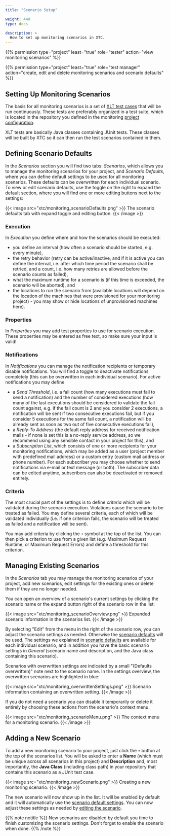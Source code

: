 ```yaml
---
title: "Scenario Setup"

weight: 440
type: docs

description: >
  How to set up monitoring scenarios in XTC.
---
```


{{% permission type="project" least="true" role="tester" action="view monitoring scenarios" %}}

{{% permission type="project" least="true" role="test manager" action="create, edit and delete monitoring scenarios and scenario defaults" %}}

## Setting Up Monitoring Scenarios

The basis for all monitoring scenarios is a set of [XLT test cases](../../../load-testing/manual/060-test-development/) that will be run continuously. These tests are preferably organized in a test suite, which is located in the repository you defined in the monitoring [project configuration](../../060-project-configuration#repository). 

XLT tests are basically Java classes containing JUnit tests. These classes will be built by XTC so it can then run the test scenarios contained in them.

## Defining Scenario Defaults

In the _Scenarios_ section you will find two tabs: _Scenarios_, which allows you to manage the monitoring scenarios for your project, and _Scenario Defaults_, where you can define default settings to be used for all monitoring scenarios. These defaults can be overwritten for each individual scenario. To view or edit scenario defaults, use the toggle on the right to expand the default section, where you will find one or more editing buttons next to the settings:

{{< image src="xtc/monitoring_scenarioDefaults.png" >}}
The scenario defaults tab with expand toggle and editing button.
{{< /image >}}

### Execution

In _Execution_ you define where and how the scenarios should be executed: 
* you define an interval (how often a scenario should be started, e.g. every minute), 
* the retry behavior (retry can be active/inactive, and if it is active you can define the interval, i.e. after which time period the scenario shall be retried, and a count, i.e. how many retries are allowed before the scenario counts as failed),
* what the maximum runtime for a scenario is (if this time is exceeded, the scenario will be aborted), and
* the locations to run the scenario from (available locations will depend on the location of the machines that were provisioned for your monitoring project) - you may show or hide locations of unprovisioned machines here).

### Properties

In _Properties_ you may add test properties to use for scenario execution. These properties may be entered as free text, so make sure your input is valid!

### Notifications

In _Notifications_ you can manage the notification recipients or temporary disable notifications. You will find a toggle to deactivate notifications completely (this can be overwritten in each individual scenario). For active notifications you may define
* a _Send Threshold_, i.e. a fail count (how many executions must fail to send a notification) and the number of considered executions (how many of the last executions should be considered to validate the fail count against, e.g. if the fail count is 2 and you consider 2 executions, a notification will be sent if two consecutive executions fail, but if you consider 5 executions for the same fail count, a notification will be already sent as soon as two out of five consecutive executions fail), 
* a _Reply-To Address_ (the default reply address for received notification mails - if none is set this is a no-reply service address, so we recommend using any sensible contact in your project for this), and
* a _Subscription List_, which consists of one or more recipients for your monitoring notifications, which may be added as a user (project member with predefined mail address) or a custom entry (custom mail address or phone number). For each subscriber you may choose whether to send notifications via e-mail or text message (or both). The subscriber data can be edited anytime, subscribers can also be deactivated or removed entirely.

### Criteria

The most crucial part of the settings is to define _criteria_ which will be validated during the scenario execution. Violations cause the scenario to be treated as failed. You may define several criteria, each of which will be validated individually (i.e. if one criterion fails, the scenario will be treated as failed and a notification will be sent).

You may add criteria by clicking the `+` symbol at the top of the list. You can then pick a criterion to use from a given list (e.g. Maximum Request Runtime, or Maximum Request Errors) and define a threshold for this criterion.

## Managing Existing Scenarios

In the _Scenarios_ tab you may manage the monitoring scenarios of your project, add new scenarios, edit settings for the existing ones or delete them if they are no longer needed.

You can open an overview of a scenario's current settings by clicking the scenario name or the expand button right of the scenario row in the list:

{{< image src="xtc/monitoring_scenarioOverview.png" >}}
Expanded scenario information in the scenarios list.
{{< /image >}}

By selecting "Edit" from the menu in the right of the scenario row, you can adjust the scenario settings as needed. Otherwise the [scenario defaults](#defining-scenario-defaults) will be used. The settings we explained in [scenario defaults](#defining-scenario-defaults) are available for each individual scenario, and in addition you have the basic scenario settings in _General_ (scenario name and description, and the Java class containing this scenario). 

Scenarios with overwritten settings are indicated by a small "(Defaults overwritten)" note next to the scenario name. In the settings overview, the overwritten scenarios are highlighted in blue:

{{< image src="xtc/monitoring_overwrittenSettings.png" >}}
Scenario information containing an overwritten setting.
{{< /image >}}

If you do not need a scenario you can disable it temporarily or delete it entirely by choosing these actions from the scenario's context menu.

{{< image src="xtc/monitoring_scenarioMenu.png" >}}
The context menu for a monitoring scenario.
{{< /image >}}

## Adding a New Scenario

To add a new monitoring scenario to your project, just click the `+` button at the top of the scenarios list. You will be asked to enter a **Name** (which must be unique across all scenarios in this project) and **Description** and, most importantly, the **Java Class** (including class path) in your repository that contains this scenario as a JUnit test case. 

{{< image src="xtc/monitoring_newScenario.png" >}}
Creating a new monitoring scenario.
{{< /image >}}  

The new scenario will now show up in the list. It will be enabled by default and it will automatically use the [scenario default settings](#defining-scenario-defaults). You can now adjust these settings as needed by [editing the scenario](#managing-existing-scenarios). 

{{% note notitle %}}
New scenarios are disabled by default you time to finish customizing the scenario settings. Don't forget to enable the scenario when done.
{{% /note %}}

